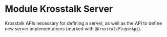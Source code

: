# Module Krosstalk Server

Krosstalk APIs necessary for defining a server, as well as the API to define new server implementations (marked
with `@KrosstalkPluginApi`).